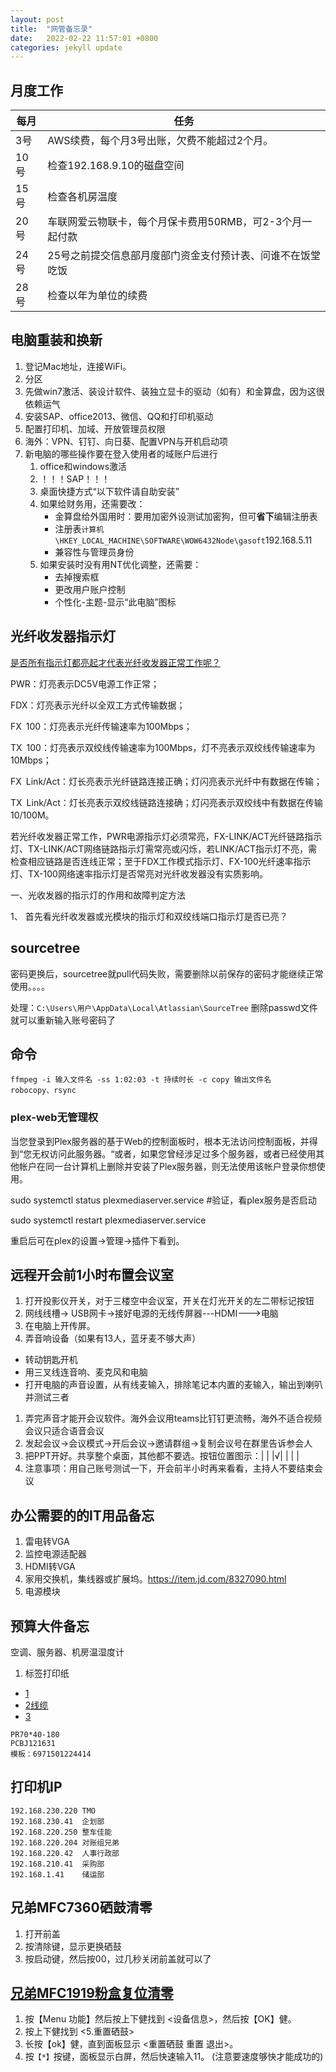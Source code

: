 ```yaml
---
layout: post
title:  "网管备忘录"
date:   2022-02-22 11:57:01 +0800
categories: jekyll update
---
```



## 月度工作

|每月|任务|
|----|----|
|3号 |AWS续费，每个月3号出账，欠费不能超过2个月。|
|10号|检查192.168.9.10的磁盘空间|
|15号|检查各机房温度|
|20号|车联网爱云物联卡，每个月保卡费用50RMB，可2-3个月一起付款|
|24号|25号之前提交信息部月度部门资金支付预计表、问谁不在饭堂吃饭|
|28号|检查以年为单位的续费|

## 电脑重装和换新
1. 登记Mac地址，连接WiFi。
1. 分区
1. 先做win7激活、装设计软件、装独立显卡的驱动（如有）和金算盘，因为这很依赖运气
1. 安装SAP、office2013、微信、QQ和打印机驱动
1. 配置打印机、加域、开放管理员权限
1. 海外：VPN、钉钉、向日葵、配置VPN与开机启动项
1. 新电脑的哪些操作要在登入使用者的域账户后进行
	1. office和windows激活
	1. ！！！SAP！！！
	1. 桌面快捷方式“以下软件请自助安装”
	1. 如果给财务用，还需要改：
		+ 金算盘给外国用时：要用加密外设测试加密狗，但可**省下**编辑注册表
		+ 注册表`计算机\HKEY_LOCAL_MACHINE\SOFTWARE\WOW6432Node\gasoft`192.168.5.11
		+ 兼容性与管理员身份
	1. 如果安装时没有用NT优化调整，还需要：
		+ 去掉搜索框
		+ 更改用户账户控制
		+ 个性化-主题-显示“此电脑”图标

## 光纤收发器指示灯

[是否所有指示灯都亮起才代表光纤收发器正常工作呢？](https://zhuanlan.zhihu.com/p/342963789)

PWR：灯亮表示DC5V电源工作正常；



FDX：灯亮表示光纤以全双工方式传输数据；



FX 100：灯亮表示光纤传输速率为100Mbps；



TX 100：灯亮表示双绞线传输速率为100Mbps，灯不亮表示双绞线传输速率为10Mbps；



FX Link/Act：灯长亮表示光纤链路连接正确；灯闪亮表示光纤中有数据在传输；



TX Link/Act：灯长亮表示双绞线链路连接确；灯闪亮表示双绞线中有数据在传输10/100M。



若光纤收发器正常工作，PWR电源指示灯必须常亮，FX-LINK/ACT光纤链路指示灯、TX-LINK/ACT网络链路指示灯需常亮或闪烁，若LINK/ACT指示灯不亮，需检查相应链路是否连线正常；至于FDX工作模式指示灯、FX-100光纤速率指示灯、TX-100网络速率指示灯是否常亮对光纤收发器没有实质影响。



一、光收发器的指示灯的作用和故障判定方法

1、 首先看光纤收发器或光模块的指示灯和双绞线端口指示灯是否已亮？

## sourcetree
密码更换后，sourcetree就pull代码失败，需要删除以前保存的密码才能继续正常使用。。。。

处理：`C:\Users\用户\AppData\Local\Atlassian\SourceTree` 删除passwd文件就可以重新输入账号密码了

## 命令
```
ffmpeg -i 输入文件名 -ss 1:02:03 -t 持续时长 -c copy 输出文件名
robocopy、rsync
```

### plex-web无管理权
当您登录到Plex服务器的基于Web的控制面板时，根本无法访问控制面板，并得到“您无权访问此服务器。“或者，如果您曾经涉足过多个服务器，或者已经使用其他帐户在同一台计算机上删除并安装了Plex服务器，则无法使用该帐户登录你想使用。

sudo systemctl status plexmediaserver.service	#验证，看plex服务是否启动

sudo systemctl restart plexmediaserver.service

重启后可在plex的设置->管理->插件下看到。


## 远程开会前1小时布置会议室
1. 打开投影仪开关，对于三楼空中会议室，开关在灯光开关的左二带标记按钮
1. 网线线槽-> USB网卡->接好电源的无线传屏器---HDMI--->电脑
1. 在电脑上开传屏。
1. 弄音响设备（如果有13人，蓝牙麦不够大声）
+ 转动钥匙开机
+ 用三叉线连音响、麦克风和电脑
+ 打开电脑的声音设置，从有线麦输入，排除笔记本内置的麦输入，输出到喇叭并测试三者
1. 弄完声音才能开会议软件。海外会议用teams比钉钉更流畅，海外不适合视频会议只适合语音会议
1. 发起会议->会议模式->开后会议->邀请群组->复制会议号在群里告诉参会人
1. 把PPT开好。共享整个桌面，其他都不要选。按钮位置图示：| | |√| | | |
1. 注意事项：用自己账号测试一下，开会前半小时再来看看，主持人不要结束会议


## 办公需要的的IT用品备忘
1. 雷电转VGA
1. 监控电源适配器
1. HDMI转VGA
1. 家用交换机，集线器或扩展坞。https://item.jd.com/8327090.html
9. 电源模块

## 预算大件备忘
空调、服务器、机房温湿度计
1. 标签打印纸
+ [1](https://item.jd.com/34378898741.html)
+ [2线缆](https://item.jd.com/5835195.html)
+ [3](https://item.jd.com/8732376.html)
```
PR70*40-180
PCBJ121631
模板：6971501224414
```

## 打印机IP
```
192.168.230.220	TMO
192.168.230.41	企划部
192.168.220.250	整车佳能
192.168.220.204	对账组兄弟
192.168.220.42	人事行政部
192.168.210.41	采购部
192.168.1.41	储运部
```

## 兄弟MFC7360硒鼓清零
1. 打开前盖
1. 按清除键，显示更换硒鼓
1. 按启动键，然后按00，过几秒关闭前盖就可以了

## [兄弟MFC1919粉盒复位清零](https://www.tonerchiper.com/2020/5322)
1. 按【Menu 功能】然后按上下健找到 <设备信息>，然后按【OK】健。
2. 按上下健找到 <5.重置硒鼓>
3. 长按【ok】健，直到面板显示 <重置硒鼓 重置 退出>。
4. 按`【*】`按键，面板显示白屏，然后快速输入11。 (注意要速度够快才能成功的)

